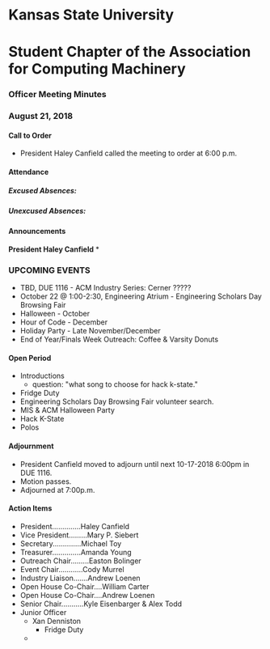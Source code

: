 # Kansas State University
# Student Chapter of the Association for Computing Machinery
### Officer Meeting Minutes
### August 21, 2018


#### Call to Order
 * President Haley Canfield called the meeting to order at 6:00 p.m.


#### Attendance
##### Excused Absences:
##### Unexcused Absences:


#### Announcements
**President Haley Canfield**
* 

### UPCOMING EVENTS
* TBD, DUE 1116 - ACM Industry Series: Cerner ?????
* October 22 @ 1:00-2:30, Engineering Atrium - Engineering Scholars Day Browsing Fair
* Halloween - October 
* Hour of Code - December
* Holiday Party  - Late November/December 
* End of Year/Finals Week Outreach: Coffee & Varsity Donuts


#### Open Period
* Introductions
    * question: "what song to choose for hack k-state."
* Fridge Duty
* Engineering Scholars Day Browsing Fair volunteer search.
* MIS & ACM Halloween Party
* Hack K-State
* Polos



#### Adjournment
* President Canfield moved to adjourn until next 10-17-2018 6:00pm in DUE 1116.
* Motion passes. 
* Adjourned at 7:00p.m.

#### Action Items

* President..............Haley Canfield
* Vice President.........Mary P. Siebert
* Secretary..............Michael Toy
* Treasurer..............Amanda Young
* Outreach Chair.........Easton Bolinger
* Event Chair............Cody Murrel
* Industry Liaison.......Andrew Loenen
* Open House Co-Chair....William Carter
* Open House Co-Chair....Andrew Loenen
* Senior Chair...........Kyle Eisenbarger & Alex Todd
* Junior Officer
    * Xan Denniston
        * Fridge Duty
    * 
